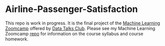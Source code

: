 # Airline-Passenger-Satisfaction
This repo is work in progress. It is the final project of the [Machine Learning Zoomcamp](https://github.com/DataTalksClub/machine-learning-zoomcamp) offered by [Data Talks Club](https://datatalks.club/). Please see my Machine Learning Zoomcamp 
[repo](https://github.com/hugi-codes/Machine-Learning-Zoomcamp/tree/main) for information on the course syllabus and course homework.